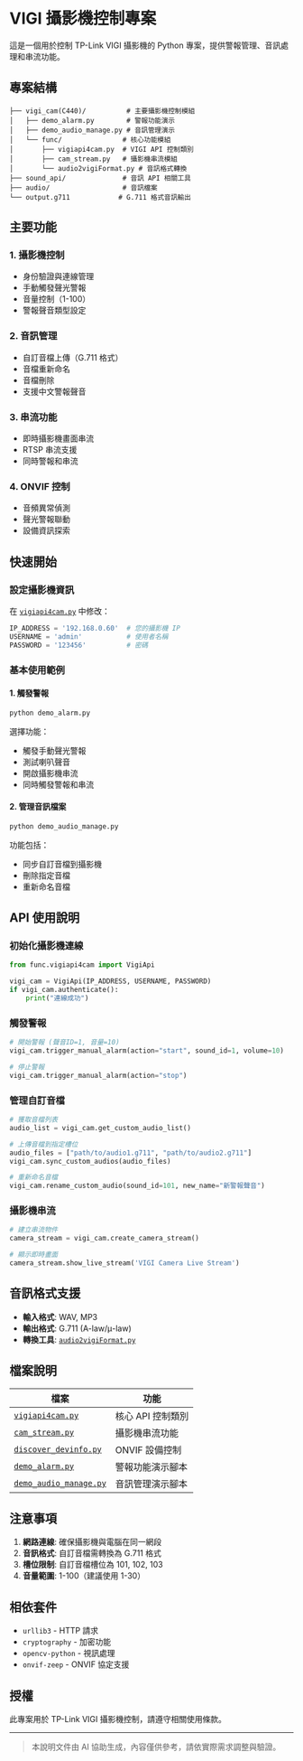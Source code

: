 # VIGI 攝影機控制專案

<!--
專案說明：
本專案為一個用於控制 TP-Link VIGI 攝影機的 Python 專案，提供警報管理、音訊處理和串流功能。

備註：
- 請確保已安裝 ffmpeg 以支援音訊檔案轉換，安裝教學可參考：https://vocus.cc/article/64701a2cfd897800014daed0
- 作業系統為 Windows 時，請使用 requirements.txt 進行套件安裝。
-->
這是一個用於控制 TP-Link VIGI 攝影機的 Python 專案，提供警報管理、音訊處理和串流功能。

## 專案結構

```
├── vigi_cam(C440)/          # 主要攝影機控制模組
│   ├── demo_alarm.py        # 警報功能演示
│   ├── demo_audio_manage.py # 音訊管理演示
│   └── func/               # 核心功能模組
│       ├── vigiapi4cam.py  # VIGI API 控制類別
│       ├── cam_stream.py   # 攝影機串流模組
│       └── audio2vigiFormat.py # 音訊格式轉換
├── sound_api/              # 音訊 API 相關工具
├── audio/                  # 音訊檔案
└── output.g711            # G.711 格式音訊輸出
```

## 主要功能

### 1. 攝影機控制
- 身份驗證與連線管理
- 手動觸發聲光警報
- 音量控制（1-100）
- 警報聲音類型設定

### 2. 音訊管理
- 自訂音檔上傳（G.711 格式）
- 音檔重新命名
- 音檔刪除
- 支援中文警報聲音

### 3. 串流功能
- 即時攝影機畫面串流
- RTSP 串流支援
- 同時警報和串流

### 4. ONVIF 控制
- 音頻異常偵測
- 聲光警報聯動
- 設備資訊探索

## 快速開始

### 設定攝影機資訊
在 [`vigiapi4cam.py`](vigi_cam(C440)/func/vigiapi4cam.py) 中修改：
```python
IP_ADDRESS = '192.168.0.60'  # 您的攝影機 IP
USERNAME = 'admin'           # 使用者名稱
PASSWORD = '123456'          # 密碼
```

### 基本使用範例

#### 1. 觸發警報
```bash
python demo_alarm.py
```
選擇功能：
- 觸發手動聲光警報
- 測試喇叭聲音
- 開啟攝影機串流
- 同時觸發警報和串流

#### 2. 管理音訊檔案
```bash
python demo_audio_manage.py
```
功能包括：
- 同步自訂音檔到攝影機
- 刪除指定音檔
- 重新命名音檔

## API 使用說明

### 初始化攝影機連線
```python
from func.vigiapi4cam import VigiApi

vigi_cam = VigiApi(IP_ADDRESS, USERNAME, PASSWORD)
if vigi_cam.authenticate():
    print("連線成功")
```

### 觸發警報
```python
# 開始警報 (聲音ID=1, 音量=10)
vigi_cam.trigger_manual_alarm(action="start", sound_id=1, volume=10)

# 停止警報
vigi_cam.trigger_manual_alarm(action="stop")
```

### 管理自訂音檔
```python
# 獲取音檔列表
audio_list = vigi_cam.get_custom_audio_list()

# 上傳音檔到指定槽位
audio_files = ["path/to/audio1.g711", "path/to/audio2.g711"]
vigi_cam.sync_custom_audios(audio_files)

# 重新命名音檔
vigi_cam.rename_custom_audio(sound_id=101, new_name="新警報聲音")
```

### 攝影機串流
```python
# 建立串流物件
camera_stream = vigi_cam.create_camera_stream()

# 顯示即時畫面
camera_stream.show_live_stream('VIGI Camera Live Stream')
```

## 音訊格式支援

- **輸入格式**: WAV, MP3
- **輸出格式**: G.711 (A-law/μ-law)
- **轉換工具**: [`audio2vigiFormat.py`](vigi_cam(C440)/func/audio2vigiFormat.py)

## 檔案說明

| 檔案 | 功能 |
|------|------|
| [`vigiapi4cam.py`](vigi_cam(C440)/func/vigiapi4cam.py) | 核心 API 控制類別 |
| [`cam_stream.py`](vigi_cam(C440)/func/cam_stream.py) | 攝影機串流功能 |
| [`discover_devinfo.py`](sound_api/discover_devinfo.py) | ONVIF 設備控制 |
| [`demo_alarm.py`](vigi_cam(C440)/demo_alarm.py) | 警報功能演示腳本 |
| [`demo_audio_manage.py`](vigi_cam(C440)/demo_audio_manage.py) | 音訊管理演示腳本 |

## 注意事項

1. **網路連線**: 確保攝影機與電腦在同一網段
2. **音訊格式**: 自訂音檔需轉換為 G.711 格式
3. **槽位限制**: 自訂音檔槽位為 101, 102, 103
4. **音量範圍**: 1-100（建議使用 1-30）

## 相依套件

- `urllib3` - HTTP 請求
- `cryptography` - 加密功能
- `opencv-python` - 視訊處理
- `onvif-zeep` - ONVIF 協定支援

## 授權

此專案用於 TP-Link VIGI 攝影機控制，請遵守相關使用條款。

---

> 本說明文件由 AI 協助生成，內容僅供參考，請依實際需求調整與驗證。
